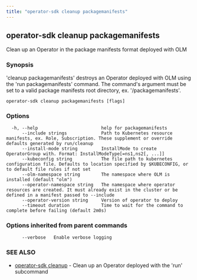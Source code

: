```yaml
---
title: "operator-sdk cleanup packagemanifests"
---
```

## operator-sdk cleanup packagemanifests

Clean up an Operator in the package manifests format deployed with OLM

### Synopsis

'cleanup packagemanifests' destroys an Operator deployed with OLM using the 'run packagemanifests' command.
The command's argument must be set to a valid package manifests root directory,
ex. '<project-root>/packagemanifests'.

```
operator-sdk cleanup packagemanifests [flags]
```

### Options

```
  -h, --help                        help for packagemanifests
      --include strings             Path to Kubernetes resource manifests, ex. Role, Subscription. These supplement or override defaults generated by run/cleanup
      --install-mode string         InstallMode to create OperatorGroup with. Format: InstallModeType[=ns1,ns2[, ...]]
      --kubeconfig string           The file path to kubernetes configuration file. Defaults to location specified by $KUBECONFIG, or to default file rules if not set
      --olm-namespace string        The namespace where OLM is installed (default "olm")
      --operator-namespace string   The namespace where operator resources are created. It must already exist in the cluster or be defined in a manifest passed to --include
      --operator-version string     Version of operator to deploy
      --timeout duration            Time to wait for the command to complete before failing (default 2m0s)
```

### Options inherited from parent commands

```
      --verbose   Enable verbose logging
```

### SEE ALSO

* [operator-sdk cleanup](../operator-sdk_cleanup)	 - Clean up an Operator deployed with the 'run' subcommand


